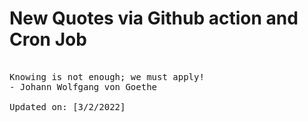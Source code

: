 # New Quotes via Github action and Cron Job

<pre>
<!-- #quote -->
Knowing is not enough; we must apply!
- Johann Wolfgang von Goethe

Updated on: [3/2/2022]
<!-- #quoteEnd -->
</pre>
